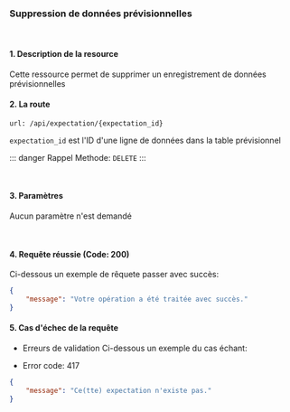 <meta charset="utf-8"/>

### Suppression de données prévisionnelles

<br />

#### 1. Description de la resource

Cette ressource permet de supprimer un enregistrement de données prévisionnelles

#### 2. La route
```
url: /api/expectation/{expectation_id}
```
`expectation_id` est l'ID d'une ligne de données dans la table prévisionnel

::: danger Rappel
Methode:  `DELETE`
:::

<br />

#### 3. Paramètres

Aucun paramètre n'est demandé

<br />

#### 4. Requête réussie (Code: 200)

Ci-dessous un exemple de rêquete passer avec succès:

``` JSON
{
    "message": "Votre opération a été traitée avec succès."
}
```

#### 5. Cas d'échec de la requête
- Erreurs de validation
Ci-dessous un exemple du cas échant:

-  Error code: 417
```json
{
    "message": "Ce(tte) expectation n'existe pas."
}
```
